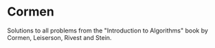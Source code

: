 # Cormen
Solutions to all problems from the "Introduction to Algorithms" book by Cormen, Leiserson, Rivest and Stein.
